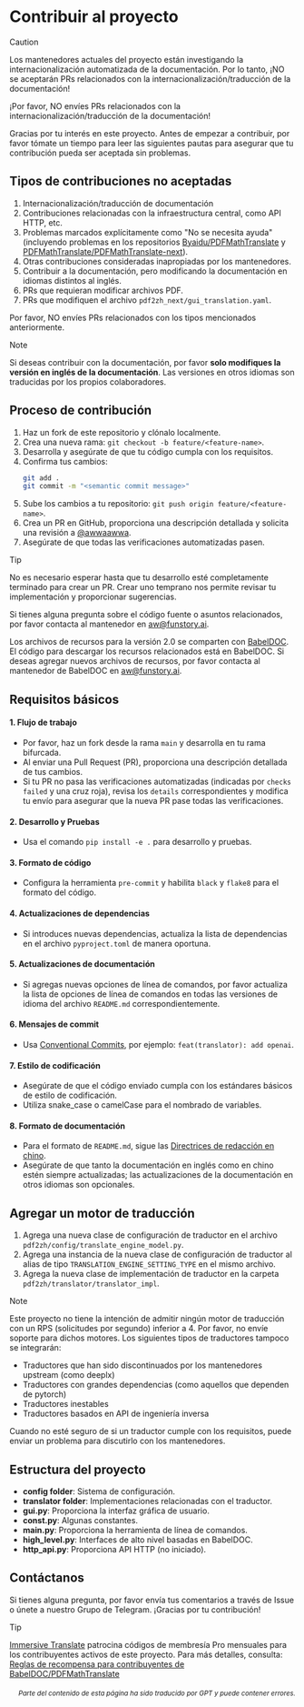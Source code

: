 # Contribuir al proyecto

> [!CAUTION]
>
> Los mantenedores actuales del proyecto están investigando la internacionalización automatizada de la documentación. Por lo tanto, ¡NO se aceptarán PRs relacionados con la internacionalización/traducción de la documentación!
>
> ¡Por favor, NO envíes PRs relacionados con la internacionalización/traducción de la documentación!

Gracias por tu interés en este proyecto. Antes de empezar a contribuir, por favor tómate un tiempo para leer las siguientes pautas para asegurar que tu contribución pueda ser aceptada sin problemas.

## Tipos de contribuciones no aceptadas

1. Internacionalización/traducción de documentación  
2. Contribuciones relacionadas con la infraestructura central, como API HTTP, etc.  
3. Problemas marcados explícitamente como "No se necesita ayuda" (incluyendo problemas en los repositorios [Byaidu/PDFMathTranslate](Byaidu/PDFMathTranslate) y [PDFMathTranslate/PDFMathTranslate-next](PDFMathTranslate/PDFMathTranslate-next)).  
4. Otras contribuciones consideradas inapropiadas por los mantenedores.  
5. Contribuir a la documentación, pero modificando la documentación en idiomas distintos al inglés.  
6. PRs que requieran modificar archivos PDF.  
7. PRs que modifiquen el archivo `pdf2zh_next/gui_translation.yaml`.

Por favor, NO envíes PRs relacionados con los tipos mencionados anteriormente.

> [!NOTE]
>
> Si deseas contribuir con la documentación, por favor **solo modifiques la versión en inglés de la documentación**. Las versiones en otros idiomas son traducidas por los propios colaboradores.

## Proceso de contribución

1. Haz un fork de este repositorio y clónalo localmente.
2. Crea una nueva rama: `git checkout -b feature/<feature-name>`.
3. Desarrolla y asegúrate de que tu código cumpla con los requisitos.
4. Confirma tus cambios:
   ```bash
   git add .
   git commit -m "<semantic commit message>"
   ```
5. Sube los cambios a tu repositorio: `git push origin feature/<feature-name>`.
6. Crea un PR en GitHub, proporciona una descripción detallada y solicita una revisión a [@awwaawwa](https://github.com/awwaawwa).
7. Asegúrate de que todas las verificaciones automatizadas pasen.

> [!TIP]
>
> No es necesario esperar hasta que tu desarrollo esté completamente terminado para crear un PR. Crear uno temprano nos permite revisar tu implementación y proporcionar sugerencias.
>
> Si tienes alguna pregunta sobre el código fuente o asuntos relacionados, por favor contacta al mantenedor en aw@funstory.ai.
>
> Los archivos de recursos para la versión 2.0 se comparten con [BabelDOC](https://github.com/funstory-ai/BabelDOC). El código para descargar los recursos relacionados está en BabelDOC. Si deseas agregar nuevos archivos de recursos, por favor contacta al mantenedor de BabelDOC en aw@funstory.ai.

## Requisitos básicos

<h4 id="sop">1. Flujo de trabajo</h4>

   - Por favor, haz un fork desde la rama `main` y desarrolla en tu rama bifurcada.
   - Al enviar una Pull Request (PR), proporciona una descripción detallada de tus cambios.
   - Si tu PR no pasa las verificaciones automatizadas (indicadas por `checks failed` y una cruz roja), revisa los `details` correspondientes y modifica tu envío para asegurar que la nueva PR pase todas las verificaciones.


<h4 id="dev&test">2. Desarrollo y Pruebas</h4>

   - Usa el comando `pip install -e .` para desarrollo y pruebas.


<h4 id="formato">3. Formato de código</h4>

   - Configura la herramienta `pre-commit` y habilita `black` y `flake8` para el formato del código.


<h4 id="requpdate">4. Actualizaciones de dependencias</h4>

   - Si introduces nuevas dependencias, actualiza la lista de dependencias en el archivo `pyproject.toml` de manera oportuna.


<h4 id="docupdate">5. Actualizaciones de documentación</h4>

   - Si agregas nuevas opciones de línea de comandos, por favor actualiza la lista de opciones de línea de comandos en todas las versiones de idioma del archivo `README.md` correspondientemente.


<h4 id="commitmsg">6. Mensajes de commit</h4>

   - Usa [Conventional Commits](https://www.conventionalcommits.org/en/v1.0.0/), por ejemplo: `feat(translator): add openai`.


<h4 id="codestyle">7. Estilo de codificación</h4>

   - Asegúrate de que el código enviado cumpla con los estándares básicos de estilo de codificación.
   - Utiliza snake_case o camelCase para el nombrado de variables.


<h4 id="doctypo">8. Formato de documentación</h4>

   - Para el formato de `README.md`, sigue las [Directrices de redacción en chino](https://github.com/sparanoid/chinese-copywriting-guidelines).
   - Asegúrate de que tanto la documentación en inglés como en chino estén siempre actualizadas; las actualizaciones de la documentación en otros idiomas son opcionales.

## Agregar un motor de traducción

1. Agrega una nueva clase de configuración de traductor en el archivo `pdf2zh/config/translate_engine_model.py`.
2. Agrega una instancia de la nueva clase de configuración de traductor al alias de tipo `TRANSLATION_ENGINE_SETTING_TYPE` en el mismo archivo.
3. Agrega la nueva clase de implementación de traductor en la carpeta `pdf2zh/translator/translator_impl`.

> [!NOTE]
>
> Este proyecto no tiene la intención de admitir ningún motor de traducción con un RPS (solicitudes por segundo) inferior a 4. Por favor, no envíe soporte para dichos motores.
> Los siguientes tipos de traductores tampoco se integrarán:
> - Traductores que han sido discontinuados por los mantenedores upstream (como deeplx)
> - Traductores con grandes dependencias (como aquellos que dependen de pytorch)
> - Traductores inestables
> - Traductores basados en API de ingeniería inversa
>
> Cuando no esté seguro de si un traductor cumple con los requisitos, puede enviar un problema para discutirlo con los mantenedores.

## Estructura del proyecto

- **config folder**: Sistema de configuración.  
- **translator folder**: Implementaciones relacionadas con el traductor.  
- **gui.py**: Proporciona la interfaz gráfica de usuario.  
- **const.py**: Algunas constantes.  
- **main.py**: Proporciona la herramienta de línea de comandos.  
- **high_level.py**: Interfaces de alto nivel basadas en BabelDOC.  
- **http_api.py**: Proporciona API HTTP (no iniciado).

## Contáctanos

Si tienes alguna pregunta, por favor envía tus comentarios a través de Issue o únete a nuestro Grupo de Telegram. ¡Gracias por tu contribución!

> [!TIP]
>
> [Immersive Translate](https://immersivetranslate.com) patrocina códigos de membresía Pro mensuales para los contribuyentes activos de este proyecto. Para más detalles, consulta: [Reglas de recompensa para contribuyentes de BabelDOC/PDFMathTranslate](https://funstory-ai.github.io/BabelDOC/CONTRIBUTOR_REWARD/)

<div align="right"> 
<h6><small>Parte del contenido de esta página ha sido traducido por GPT y puede contener errores.</small></h6>